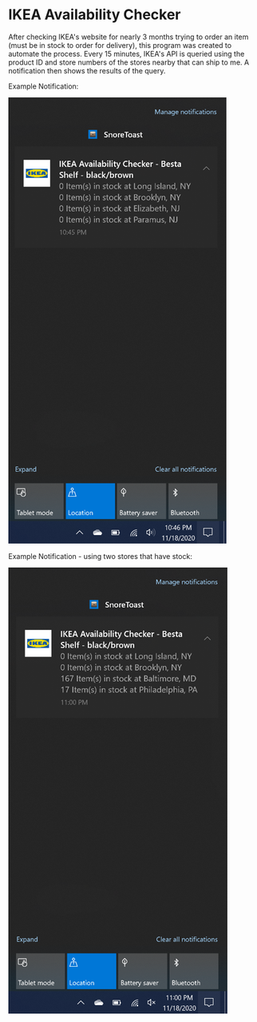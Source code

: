 # IKEA Availability Checker
After checking IKEA's website for nearly 3 months trying to order an item (must be in stock to order for delivery), this program was created to automate the process. Every 15 minutes, IKEA's API is queried using the product ID and store numbers of the stores nearby that can ship to me. A notification then shows the results of the query.

Example Notification:

![Example Notification 1](/images/notification1.png)

Example Notification - using two stores that have stock:

![Example Notification 2](/images/notification2.png)